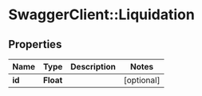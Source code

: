 # SwaggerClient::Liquidation

## Properties
Name | Type | Description | Notes
------------ | ------------- | ------------- | -------------
**id** | **Float** |  | [optional] 



